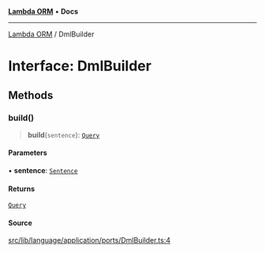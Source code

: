 [**Lambda ORM**](../README.md) • **Docs**

***

[Lambda ORM](../README.md) / DmlBuilder

# Interface: DmlBuilder

## Methods

### build()

> **build**(`sentence`): [`Query`](../classes/Query.md)

#### Parameters

• **sentence**: [`Sentence`](../classes/Sentence.md)

#### Returns

[`Query`](../classes/Query.md)

#### Source

[src/lib/language/application/ports/DmlBuilder.ts:4](https://github.com/lambda-orm/lambdaorm/blob/15952b17a2af20fc678f913dd5cbf226a467196b/src/lib/language/application/ports/DmlBuilder.ts#L4)
